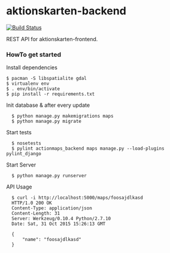 # aktionskarten-backend

[![Build Status](https://travis-ci.org/KartographischeAktion/aktionskarten-backend.svg?branch=master)](https://travis-ci.org/KartographischeAktion/aktionskarten-backend)

REST API for aktionskarten-frontend.

### HowTo get started

Install dependencies
```
$ pacman -S libspatialite gdal
$ virtualenv env
$ . env/bin/activate
$ pip install -r requirements.txt
```

Init database & after every update
```
  $ python manage.py makemigrations maps
  $ python manage.py migrate
```

Start tests
```
  $ nosetests
  $ pylint actionmaps_backend maps manage.py --load-plugins pylint_django
```

Start Server
```
  $ python manage.py runserver
```

API Usage
```
  $ curl -i http://localhost:5000/maps/foosajdlkasd
  HTTP/1.0 200 OK
  Content-Type: application/json
  Content-Length: 31
  Server: Werkzeug/0.10.4 Python/2.7.10
  Date: Sat, 31 Oct 2015 15:26:13 GMT

  {
      "name": "foosajdlkasd"
  }
```
